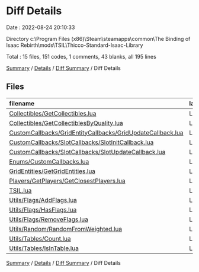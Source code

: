 # Diff Details

Date : 2022-08-24 20:10:33

Directory c:\\Program Files (x86)\\Steam\\steamapps\\common\\The Binding of Isaac Rebirth\\mods\\TSIL\\Thicco-Standard-Isaac-Library

Total : 15 files,  151 codes, 1 comments, 43 blanks, all 195 lines

[Summary](results.md) / [Details](details.md) / [Diff Summary](diff.md) / Diff Details

## Files
| filename | language | code | comment | blank | total |
| :--- | :--- | ---: | ---: | ---: | ---: |
| [Collectibles/GetCollectibles.lua](/Collectibles/GetCollectibles.lua) | Lua | 12 | 1 | 3 | 16 |
| [Collectibles/GetCollectiblesByQuality.lua](/Collectibles/GetCollectiblesByQuality.lua) | Lua | 6 | 0 | 1 | 7 |
| [CustomCallbacks/GridEntityCallbacks/GridUpdateCallback.lua](/CustomCallbacks/GridEntityCallbacks/GridUpdateCallback.lua) | Lua | 20 | 0 | 6 | 26 |
| [CustomCallbacks/SlotCallbacks/SlotInitCallback.lua](/CustomCallbacks/SlotCallbacks/SlotInitCallback.lua) | Lua | -1 | 0 | 0 | -1 |
| [CustomCallbacks/SlotCallbacks/SlotUpdateCallback.lua](/CustomCallbacks/SlotCallbacks/SlotUpdateCallback.lua) | Lua | -1 | 0 | 0 | -1 |
| [Enums/CustomCallbacks.lua](/Enums/CustomCallbacks.lua) | Lua | 1 | 0 | 1 | 2 |
| [GridEntities/GetGridEntities.lua](/GridEntities/GetGridEntities.lua) | Lua | 19 | 0 | 6 | 25 |
| [Players/GetPlayers/GetClosestPlayers.lua](/Players/GetPlayers/GetClosestPlayers.lua) | Lua | 14 | 0 | 5 | 19 |
| [TSIL.lua](/TSIL.lua) | Lua | 23 | 0 | 5 | 28 |
| [Utils/Flags/AddFlags.lua](/Utils/Flags/AddFlags.lua) | Lua | 7 | 0 | 2 | 9 |
| [Utils/Flags/HasFlags.lua](/Utils/Flags/HasFlags.lua) | Lua | 9 | 0 | 2 | 11 |
| [Utils/Flags/RemoveFlags.lua](/Utils/Flags/RemoveFlags.lua) | Lua | 7 | 0 | 2 | 9 |
| [Utils/Random/RandomFromWeighted.lua](/Utils/Random/RandomFromWeighted.lua) | Lua | 26 | 0 | 8 | 34 |
| [Utils/Tables/Count.lua](/Utils/Tables/Count.lua) | Lua | 3 | 0 | 1 | 4 |
| [Utils/Tables/IsInTable.lua](/Utils/Tables/IsInTable.lua) | Lua | 6 | 0 | 1 | 7 |

[Summary](results.md) / [Details](details.md) / [Diff Summary](diff.md) / Diff Details